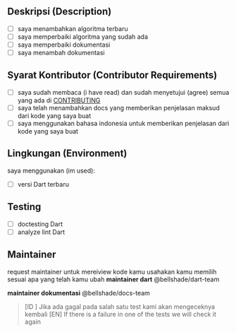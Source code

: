 <!-- mention issue yang ingin kamu tutup dengan PR ini -->
<!-- Contoh: Closes #1 -->

## Deskripsi (Description)

<!-- deskripsikan tentang perubahan yang kamu berikan -->
- [ ] saya menambahkan algoritma terbaru
- [ ] saya memperbaiki algoritma yang sudah ada
- [ ] saya memperbaiki dokumentasi
- [ ] saya menambah dokumentasi

## Syarat Kontributor (Contributor Requirements)

- [ ] saya sudah membaca (i have read) dan sudah menyetujui (agree) semua yang ada di [CONTRIBUTING](https://github.com/bellshade/Dart/blob/main/CONTRIBUTING.md)
- [ ] saya telah menambahkan docs yang memberikan penjelasan maksud dari kode yang saya buat
- [ ] saya menggunakan bahasa indonesia untuk memberikan penjelasan dari kode yang saya buat

## Lingkungan (Environment)

saya menggunakan (im used):

- [ ] versi Dart terbaru

## Testing

- [ ] doctesting Dart
- [ ] analyze lint Dart

## Maintainer
request maintainer untuk mereiview kode kamu
usahakan kamu memilih sesuai apa yang telah kamu ubah
**maintainer dart**
@bellshade/dart-team

**maintainer dokumentasi**
@bellshade/docs-team

> [ID ] Jika ada gagal pada salah satu test kami akan mengeceknya kembali
> [EN] If there is a failure in one of the tests we will check it again